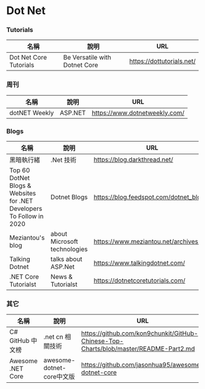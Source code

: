 # Dot Net

### Tutorials
|名稱|說明|URL|
|--|--|--|
|Dot Net Core Tutorials|Be Versatile with Dotnet Core|https://dottutorials.net/|

### 周刊
|名稱|說明|URL|
|--|--|--|
|dotNET Weekly|ASP.NET|https://www.dotnetweekly.com/|

### Blogs
|名稱|說明|URL|
|--|--|--|
|黑暗執行緒|.Net 技術|https://blog.darkthread.net/|
|Top 60 DotNet Blogs & Websites for .NET Developers To Follow in 2020|Dotnet Blogs|https://blog.feedspot.com/dotnet_blogs/|
|Meziantou's blog|about Microsoft technologies|https://www.meziantou.net/archives.htm|
|Talking Dotnet|talks about ASP.Net|https://www.talkingdotnet.com/|
|.NET Core Tutorialst|News & Tutorialst|https://dotnetcoretutorials.com/|

### 其它
|名稱|說明|URL|
|--|--|--|
|C# GitHub 中文榜|.net cn 相關技術|https://github.com/kon9chunkit/GitHub-Chinese-Top-Charts/blob/master/README-Part2.md|
|Awesome .NET Core|awesome-dotnet-core中文版|https://github.com/jasonhua95/awesome-dotnet-core|
